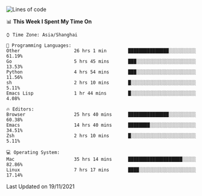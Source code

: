 <!--START_SECTION:waka-->
![Lines of code](https://img.shields.io/badge/From%20Hello%20World%20I%27ve%20Written-34129%20lines%20of%20code-blue)

📊 **This Week I Spent My Time On** 

```text
⌚︎ Time Zone: Asia/Shanghai

💬 Programming Languages: 
Other                    26 hrs 1 min        ███████████████░░░░░░░░░░   61.19% 
Go                       5 hrs 45 mins       ███░░░░░░░░░░░░░░░░░░░░░░   13.53% 
Python                   4 hrs 54 mins       ███░░░░░░░░░░░░░░░░░░░░░░   11.56% 
sh                       2 hrs 10 mins       █░░░░░░░░░░░░░░░░░░░░░░░░   5.11% 
Emacs Lisp               1 hr 44 mins        █░░░░░░░░░░░░░░░░░░░░░░░░   4.08%

🔥 Editors: 
Browser                  25 hrs 40 mins      ███████████████░░░░░░░░░░   60.38% 
Emacs                    14 hrs 40 mins      ████████░░░░░░░░░░░░░░░░░   34.51% 
Zsh                      2 hrs 10 mins       █░░░░░░░░░░░░░░░░░░░░░░░░   5.11%

💻 Operating System: 
Mac                      35 hrs 14 mins      ████████████████████░░░░░   82.86% 
Linux                    7 hrs 17 mins       ████░░░░░░░░░░░░░░░░░░░░░   17.14%

```


 Last Updated on 19/11/2021
<!--END_SECTION:waka-->
